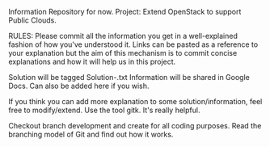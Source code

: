 Information Repository for now. Project: Extend OpenStack to support Public Clouds.

RULES: Please commit all the information you get in a well-explained fashion of how you've understood it. 
Links can be pasted as a reference to your explanation but the aim of this mechanism is to commit concise explanations and how it will help us in this project.

Solution will be tagged Solution-<brief Title>.txt
Information will be shared in Google Docs. Can also be added here if you wish.

If you think you can add more explanation to some solution/information, feel free to modify/extend. Use the tool gitk. It's really helpful.

Checkout branch development and create for all coding purposes. Read the branching model of Git and find out how it works.
